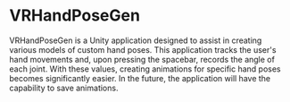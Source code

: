 # VRHandPoseGen
VRHandPoseGen is a Unity application designed to assist in creating various models of custom hand poses. This application tracks the user's hand movements and, upon pressing the spacebar, records the angle of each joint. With these values, creating animations for specific hand poses becomes significantly easier. In the future, the application will have the capability to save animations.